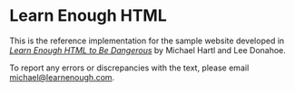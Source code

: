 # Learn Enough HTML

This is the reference implementation for the sample website developed in <a href="https://www.learnenough.com/html"><em>Learn Enough HTML to Be Dangerous</em></a> by Michael Hartl and Lee Donahoe.

To report any errors or discrepancies with the text, please email michael@learnenough.com.